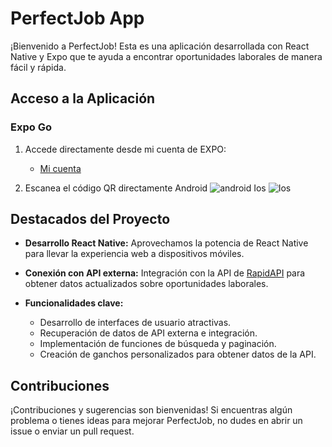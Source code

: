 # PerfectJob App

¡Bienvenido a PerfectJob! Esta es una aplicación desarrollada con React Native y Expo que te ayuda a encontrar oportunidades laborales de manera fácil y rápida.

## Acceso a la Aplicación

### Expo Go

1. Accede directamente desde mi cuenta de EXPO:
   - [Mi cuenta](https://expo.dev/accounts/antoniomora/projects/jobs/updates/cc7553ec-68cd-4288-852c-b40020228979)
   

2. Escanea el código QR directamente
   Android
 ![android](https://i.imgur.com/Cdq8Up2.png)
   Ios
 ![Ios](https://i.imgur.com/E0sMZmE.png)
   
   

## Destacados del Proyecto

- **Desarrollo React Native:**
  Aprovechamos la potencia de React Native para llevar la experiencia web a dispositivos móviles.

- **Conexión con API externa:**
  Integración con la API de [RapidAPI](https://rapidapi.com/hub) para obtener datos actualizados sobre oportunidades laborales.

- **Funcionalidades clave:**
  - Desarrollo de interfaces de usuario atractivas.
  - Recuperación de datos de API externa e integración.
  - Implementación de funciones de búsqueda y paginación.
  - Creación de ganchos personalizados para obtener datos de la API.


## Contribuciones

¡Contribuciones y sugerencias son bienvenidas! Si encuentras algún problema o tienes ideas para mejorar PerfectJob, no dudes en abrir un issue o enviar un pull request.


